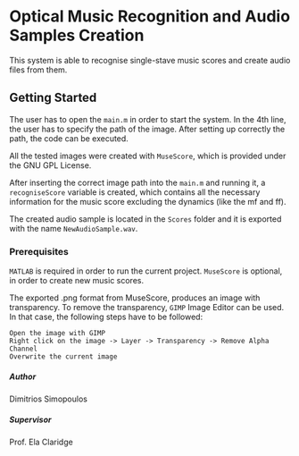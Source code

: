 # Optical Music Recognition and Audio Samples Creation

This system is able to recognise single-stave music scores and create audio files from them.

## Getting Started

The user has to open the `main.m` in order to start the system.
In the 4th line, the user has to specify the path of the image.
After setting up correctly the path, the code can be executed.

All the tested images were created with `MuseScore`, which is provided under the GNU GPL License.

After inserting the correct image path into the `main.m` and running it, a `recogniseScore` variable is created, which contains all the necessary information for the music score excluding the dynamics (like the mf and ff).

The created audio sample is located in the `Scores` folder and it is exported with the name `NewAudioSample.wav`.

### Prerequisites

`MATLAB` is required in order to run the current project.
`MuseScore` is optional, in order to create new music scores.

The exported .png format from MuseScore, produces an image with transparency.
To remove the transparency, `GIMP` Image Editor can be used.
In that case, the following steps have to be followed:

```
Open the image with GIMP
Right click on the image -> Layer -> Transparency -> Remove Alpha Channel
Overwrite the current image
```

##### Author
Dimitrios Simopoulos

##### Supervisor
Prof. Ela Claridge
